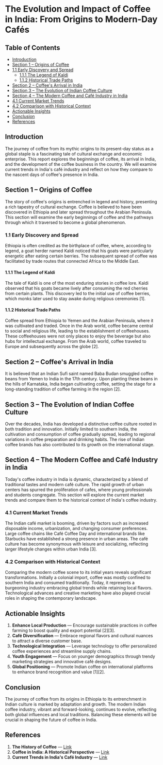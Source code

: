 # The Evolution and Impact of Coffee in India: From Origins to Modern-Day Cafés

## Table of Contents
- [Introduction](#introduction)
- [Section 1 – Origins of Coffee](#section-1---origins-of-coffee)
- [1.1 Early Discovery and Spread](#11-early-discovery-and-spread)
  - [1.1.1 The Legend of Kaldi](#111-the-legend-of-kaldi)
  - [1.1.2 Historical Trade Paths](#112-historical-trade-paths)
- [Section 2 – Coffee's Arrival in India](#section-2---coffees-arrival-in-india)
- [Section 3 – The Evolution of Indian Coffee Culture](#section-3---the-evolution-of-indian-coffee-culture)
- [Section 4 – The Modern Coffee and Café Industry in India](#section-4---the-modern-coffee-and-cafe-industry-in-india)
- [4.1 Current Market Trends](#41-current-market-trends)
- [4.2 Comparison with Historical Context](#42-comparison-with-historical-context)
- [Actionable Insights](#actionable-insights)
- [Conclusion](#conclusion)
- [References](#references)

## Introduction
The journey of coffee from its mythic origins to its present-day status as a global staple is a fascinating tale of cultural exchange and economic enterprise. This report explores the beginnings of coffee, its arrival in India, and the development of the coffee business in the country. We will examine current trends in India's café industry and reflect on how they compare to the nascent days of coffee's presence in India.

## Section 1 – Origins of Coffee
The story of coffee's origins is entrenched in legend and history, presenting a rich tapestry of cultural exchange. Coffee is believed to have been discovered in Ethiopia and later spread throughout the Arabian Peninsula. This section will examine the early beginnings of coffee and the pathways through which it traversed to become a global phenomenon.

### 1.1 Early Discovery and Spread
Ethiopia is often credited as the birthplace of coffee, where, according to legend, a goat herder named Kaldi noticed that his goats were particularly energetic after eating certain berries. The subsequent spread of coffee was facilitated by trade routes that connected Africa to the Middle East.

#### 1.1.1 The Legend of Kaldi
The tale of Kaldi is one of the most enduring stories in coffee lore. Kaldi observed that his goats became lively after consuming the red cherries from certain plants. This discovery led to the initial use of coffee berries, which monks later used to stay awake during religious ceremonies [1].

#### 1.1.2 Historical Trade Paths
Coffee spread from Ethiopia to Yemen and the Arabian Peninsula, where it was cultivated and traded. Once in the Arab world, coffee became central to social and religious life, leading to the establishment of coffeehouses. These coffeehouses were not only places to enjoy the beverage but also hubs for intellectual exchange. From the Arab world, coffee traveled to Europe and subsequently across the globe [2].

## Section 2 – Coffee's Arrival in India
It is believed that an Indian Sufi saint named Baba Budan smuggled coffee beans from Yemen to India in the 17th century. Upon planting these beans in the hills of Karnataka, India began cultivating coffee, setting the stage for a long-standing tradition of coffee farming in the region [2].

## Section 3 – The Evolution of Indian Coffee Culture
Over the decades, India has developed a distinctive coffee culture rooted in both tradition and innovation. Initially limited to southern India, the cultivation and consumption of coffee gradually spread, leading to regional variations in coffee preparation and drinking habits. The rise of Indian coffee brands has also contributed to its growth on the international stage.

## Section 4 – The Modern Coffee and Café Industry in India
Today's coffee industry in India is dynamic, characterized by a blend of traditional tastes and modern café culture. The rapid growth of urban centers has spurred the proliferation of cafes, where young professionals and students congregate. This section will explore the current market trends and compare them to the historical context of India's coffee industry.

### 4.1 Current Market Trends
The Indian café market is booming, driven by factors such as increased disposable income, urbanization, and changing consumer preferences. Large coffee chains like Café Coffee Day and international brands like Starbucks have established a strong presence in urban areas. The café culture has become synonymous with leisure and socializing, reflecting larger lifestyle changes within urban India [3].

### 4.2 Comparison with Historical Context
Comparing the modern coffee scene to its initial years reveals significant transformations. Initially a colonial import, coffee was mostly confined to southern India and consumed traditionally. Today, it represents a burgeoning industry embracing global trends while retaining local flavors. Technological advances and creative marketing have also played crucial roles in shaping the contemporary landscape. 

## Actionable Insights
1. **Enhance Local Production** — Encourage sustainable practices in coffee farming to boost quality and export potential [2][3].
2. **Café Diversification** — Embrace regional flavors and cultural nuances to attract a diverse customer base.
3. **Technological Integration** — Leverage technology to offer personalized coffee experiences and streamline supply chains.
4. **Youth Engagement** — Focus on younger demographics through trendy marketing strategies and innovative café designs.
5. **Global Positioning** — Promote Indian coffee on international platforms to enhance brand recognition and value [1][2].

## Conclusion
The journey of coffee from its origins in Ethiopia to its entrenchment in Indian culture is marked by adaptation and growth. The modern Indian coffee industry, vibrant and forward-looking, continues to evolve, reflecting both global influences and local traditions. Balancing these elements will be crucial in shaping the future of coffee in India.

## References
1. **The History of Coffee** — [Link](#)
2. **Coffee in India: A Historical Perspective** — [Link](#)
3. **Current Trends in India's Café Industry** — [Link](#)